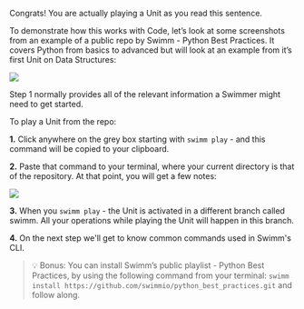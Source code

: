 Congrats! You are actually playing a Unit as you read this sentence. 

To demonstrate how this works with Code, let’s look at some screenshots from an example of a public repo by Swimm - Python Best Practices. It covers Python from basics to advanced but will look at an example from it’s first Unit on Data Structures: 


![](https://github.com/swimmio/public/raw/master/screenshots/unit_view_not_started.png)


Step 1 normally provides all of the relevant information a Swimmer might need to get started.

To play a Unit from the repo: 


   **1.** Click anywhere on the grey box starting with `swimm play` - and this command will be copied to your clipboard.
   
   **2.** Paste that command to your terminal, where your current directory is that of the repository. At that point, you will get a few notes:
   

   ![](https://github.com/swimmio/public/raw/master/screenshots/swimm_play.png)


   **3.** When you `swimm play` - the Unit is activated in a different branch called swimm. All your operations while playing the Unit will happen in this branch.
   
   **4.** On the next step we'll get to know common commands used in Swimm's CLI.
   
   

>💡 Bonus: You can install Swimm’s public playlist - Python Best Practices, by using the following command from your terminal: 
>`swimm install https://github.com/swimmio/python_best_practices.git` and follow along.

